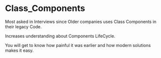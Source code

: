 # Class_Components

Most asked in Interviews since Older companies uses Class Components in their legacy Code.

Increases understanding about Components LifeCycle.

You will get to know how painful it was earlier and how modern solutions makes it easy.
